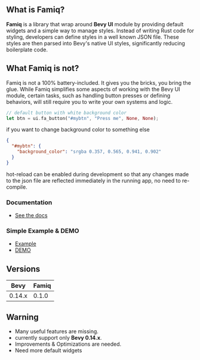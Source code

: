 ## What is Famiq?
**Famiq** is a library that wrap around **Bevy UI** module by providing default
widgets and a simple way to manage styles. Instead of writing Rust code for styling,
developers can define styles in a well known JSON file. These styles are then parsed
into Bevy's native UI styles, significantly reducing boilerplate code.

## What Famiq is not?
Famiq is not a 100% battery-included. It gives you the bricks, you bring the glue.
While Famiq simplifies some aspects of working with the Bevy UI module, certain tasks,
such as handling button presses or defining behaviors, will still require you to
write your own systems and logic.

```rust
// default button with white background color
let btn = ui.fa_button("#mybtn", "Press me", None, None);
```
if you want to change background color to something else
```json
{
  "#mybtn": {
    "background_color": "srgba 0.357, 0.565, 0.941, 0.902"
  }
}
```
hot-reload can be enabled during development so that any changes made to the json file
are reflected immediately in the running app, no need to re-compile.

### Documentation
- [See the docs]()

### Simple Example & DEMO
- [Example](https://github.com/MuongKimhong/famiq/tree/master/examples/simple_signup)
- [DEMO](https://imgur.com/a/qQ3aluN)

## Versions
| Bevy     | Famiq |
|----------|----------|
| 0.14.x   | 0.1.0    |


## Warning
- Many useful features are missing.
- currently support only **Bevy 0.14.x**.
- Improvements & Optimizations are needed.
- Need more default widgets
